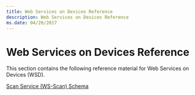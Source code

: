 ```yaml
---
title: Web Services on Devices Reference
description: Web Services on Devices Reference
ms.date: 04/20/2017
---
```


# Web Services on Devices Reference


This section contains the following reference material for Web Services on Devices (WSD).

[Scan Service (WS-Scan) Schema](scan-service--ws-scan--schema.md)

